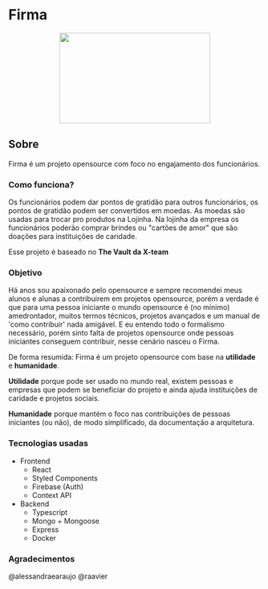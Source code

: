 # Firma

<p align="center" >
<img src="https://raw.githubusercontent.com/lesimoes/firma-frontend/main/src/assets/logo.png" width="300" height="180"/>
</p>


## Sobre

Firma é um projeto opensource com foco no engajamento dos funcionários.

### Como funciona?

Os funcionários podem dar pontos de gratidão para outros funcionários, os pontos de gratidão podem ser convertidos em moedas. As moedas são usadas para trocar pro produtos na Lojinha. Na lojinha da empresa os funcionários poderão comprar brindes ou "cartões de amor" que são doações para instituições de caridade.

Esse projeto é baseado no **The Vault da X-team**


### Objetivo

Há anos sou apaixonado pelo opensource e sempre recomendei meus alunos e alunas a contribuirem em projetos opensource, porém a verdade é que para uma pessoa iniciante o mundo opensource é (no mínimo) amedrontador, muitos termos técnicos, projetos avançados e um manual de 'como contribuir' nada amigável. E eu entendo todo o formalismo necessário, porém sinto falta de projetos opensource onde pessoas  iniciantes conseguem contribuir, nesse cenário nasceu o Firma.

De forma resumida: Firma é um projeto opensource com base na **utilidade** e **humanidade**.

**Utilidade** porque pode ser usado no mundo real, existem pessoas e empresas que podem se beneficiar do projeto e ainda ajuda instituições de caridade e projetos sociais.

**Humanidade** porque mantém o foco nas contribuições de pessoas iniciantes (ou não), de modo simplificado, da documentação a arquitetura.


### Tecnologias usadas

* Frontend
  * React
  * Styled Components
  * Firebase (Auth)
  * Context API
* Backend
  * Typescript
  * Mongo + Mongoose
  * Express
  * Docker


### Agradecimentos
@alessandraearaujo
@raavier

